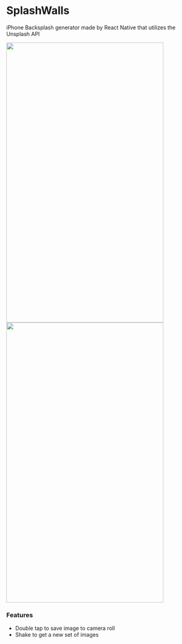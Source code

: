# SplashWalls

iPhone Backsplash generator made by React Native that utilizes the Unsplash API

<img src="https://raw.githubusercontent.com/reedwilliams24/SplashWalls/master/docs/screenshot1.PNG" width="414" height="736">
<img src="https://raw.githubusercontent.com/reedwilliams24/SplashWalls/master/docs/screenshot2.png" width="414" height="736">

### Features
- Double tap to save image to camera roll
- Shake to get a new set of images
